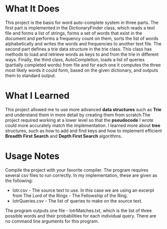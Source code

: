 # What It Does #
This project is the basis for word auto-complete system in three parts. The first part is implemented in the DictionaryFinder class, which reads a text file and forms a list of strings, forms a set of words that exist in the document and performs a frequency count on them, sorts the list of words alphabetically and writes the words and frequencies to another text file.
The second part defines a trie data structure in the trie class. This class has methods to load and retrieve words as keys to and from the trie in different ways.
Finally, the third class, AutoCompletion, loads a list of queries (partially completed words) from file and for each one it computes the three most likely words it could form, based on the given dictionary, and outputs them to standard output.

# What I Learned #
This project allowed me to use more advanced **data structures** such as  **Trie** and understand them in more detail by creating them from scratch.The project required working at a lower level so that the **pseudocode** I wrote could more accurately match the implementation. I learned more about **tree** structures, such as how to add and find keys and how to implement efficient **Breadth First Search** and **Depth First Search** algorithms.

# Usage Notes #
Compile the project with your favorite compiler. The program requires several csv files to run correctly. In my implementation, these are given as the following:
* lotr.csv - The source text to use. In this case we are using an excerpt from The Lord of the Rings - The Fellowship of the Ring.
* lotrQueries.csv - The list of queries to make on the source text.

The program outputs one file - lotrMatches.txt, which is the list of three possible words and their probabilities for each individual query. 
There are no command line arguments for this program.